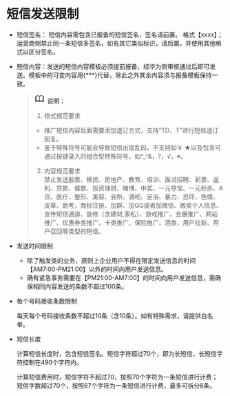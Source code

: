 # 短信发送限制<a name="ZH-CN_TOPIC_0096011528"></a>

-   短信签名： 短信内容需包含已报备的短信签名，签名请前置。 格式【xxxx】；运营商侧禁止同一条短信多签名，如有其它类似标识，请后置，并使用其他格式以区分签名。
-   短信内容：发送的短信内容模板必须提前报备，经华为侧审核通过后即可发送。模板中的可变内容用\{\*\*\*\}代替，除此之外其余内容须与报备模板保持一致。

    >![](public_sys-resources/icon-note.gif) **说明：**   
    >1.  格式规范要求  
    >    -   推广短信内容后面需要添加退订方式，支持“TD、T”进行短信退订回复。  
    >    -   鉴于特殊符号可能会导致短信出现乱码，不支持如￥ ★以及包含可通过按键录入的组合型特殊符号，如^\_^&，?，√，※。  
    >2.  内容规范要求  
    >    禁止发送股票、移民、房地产、教育、培训、面试招聘、彩票、返利、贷款、催款、投资理财、赌博、中奖、一元夺宝、一元秒杀、A货、医疗、整形、美容、会所、酒吧、足浴、暴力、恐吓、色情、皮草、助考，商标注册、加群、加QQ或者加微信、贩卖个人信息、宣传短信通道、装修（含建材,家私）、游戏推广、会展推广、网站推广、优惠券类推广、卡类推广、保险推广、酒类、用户拉新、用户召回等类型的短信。  

-   发送时间限制
    -   除了触发类的业务，原则上企业用户不得在限定发送信息的时间【AM7:00-PM21:00】以外的时间向用户发送信息。
    -   确有紧急事务需要在【PM21:00-AM7:00】的时间向用户发送信息，需确保相同内容发送的条数不超过100条。


-   每个号码接收条数限制

    每天每个号码接收条数不超过10条（含10条）。如有特殊需求，请提供白名单。

-   短信长度

    计算短信长度时，包含短信签名。短信字符超过70个，即为长短信，长短信字符控制在490个字符内。

    计算短信费用时，短信字符不超过70，按照70个字符为一条短信进行计费；短信字数超过70个，按照67个字符为一条短信进行计费，最多可拆分8条。


